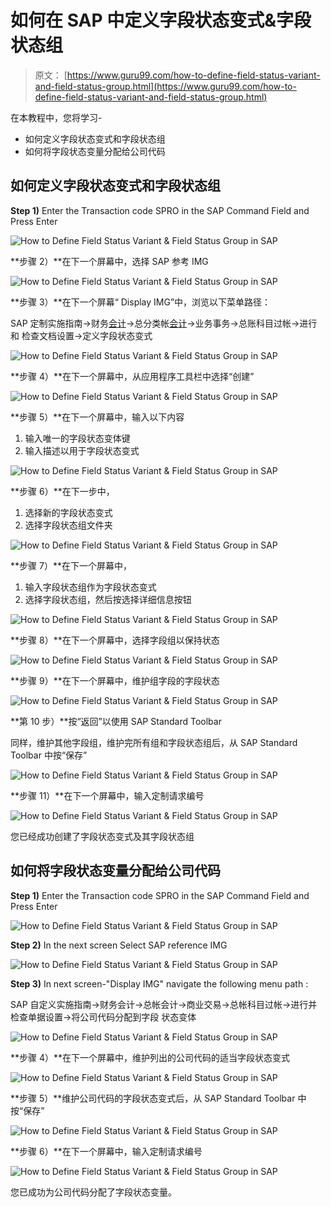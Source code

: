 # 如何在 SAP 中定义字段状态变式&字段状态组

> 原文： [https://www.guru99.com/how-to-define-field-status-variant-and-field-status-group.html](https://www.guru99.com/how-to-define-field-status-variant-and-field-status-group.html)

在本教程中，您将学习-

*   如何定义字段状态变式和字段状态组
*   如何将字段状态变量分配给公司代码

## 如何定义字段状态变式和字段状态组

**Step 1)** Enter the Transaction code SPRO in the SAP Command Field and Press Enter

![How to Define Field Status Variant & Field Status Group in SAP](img/6d181d5611f21c823f94367c6ed2aea5.png)

**步骤 2）**在下一个屏幕中，选择 SAP 参考 IMG

![How to Define Field Status Variant & Field Status Group in SAP](img/9cb9e77160f1a636e7e3a05f316cac0d.png)

**步骤 3）**在下一个屏幕“ Display IMG”中，浏览以下菜单路径：

SAP 定制实施指南->财务[会计](/accounting.html)->总分类帐[会计](/accounting.html)->业务事务->总账科目过帐->进行和 检查文档设置->定义字段状态变式

![How to Define Field Status Variant & Field Status Group in SAP](img/9669a122cc80cd8f5276fa3b9535423a.png)

**步骤 4）**在下一个屏幕中，从应用程序工具栏中选择“创建”

![How to Define Field Status Variant & Field Status Group in SAP](img/d5e7d643468234b15c3abd0ddb5e7a16.png)

**步骤 5）**在下一个屏幕中，输入以下内容

1.  输入唯一的字段状态变体键
2.  输入描述以用于字段状态变式

![How to Define Field Status Variant & Field Status Group in SAP](img/bfdb896f343978647cd13f1758b73ccf.png)

**步骤 6）**在下一步中，

1.  选择新的字段状态变式
2.  选择字段状态组文件夹

![How to Define Field Status Variant & Field Status Group in SAP](img/3d56b01fa5a99f9189522f2d18fd6e12.png)

**步骤 7）**在下一个屏幕中，

1.  输入字段状态组作为字段状态变式
2.  选择字段状态组，然后按选择详细信息按钮

![How to Define Field Status Variant & Field Status Group in SAP](img/d23094db691278dad9989dd2515f83b6.png)

**步骤 8）**在下一个屏幕中，选择字段组以保持状态

![How to Define Field Status Variant & Field Status Group in SAP](img/4d202b3ea5085d0e12be4aaf1da6ce71.png)

**步骤 9）**在下一个屏幕中，维护组字段的字段状态

![How to Define Field Status Variant & Field Status Group in SAP](img/de16e87e15e0704f4e4a6c18f066cdcd.png)

**第 10 步）**按“返回”以使用 SAP Standard Toolbar

同样，维护其他字段组，维护完所有组和字段状态组后，从 SAP Standard Toolbar 中按“保存”

![How to Define Field Status Variant & Field Status Group in SAP](img/68e0678ce5e5db49c2019c6de6d15005.png)

**步骤 11）**在下一个屏幕中，输入定制请求编号

![How to Define Field Status Variant & Field Status Group in SAP](img/da5624d917206b5d44e38fc408304b28.png)

您已经成功创建了字段状态变式及其字段状态组

## 如何将字段状态变量分配给公司代码

**Step 1)** Enter the Transaction code SPRO in the SAP Command Field and Press Enter

![How to Define Field Status Variant & Field Status Group in SAP](img/e06ef50e0bb2b91dcfa8e9c6b31c09eb.png)

**Step 2)** In the next screen Select SAP reference IMG

![How to Define Field Status Variant & Field Status Group in SAP](img/8e0dd79456883d6b26d66ac6ab5f6b47.png)

**Step 3)** In next screen-"Display IMG" navigate the following menu path :

SAP 自定义实施指南->财务会计->总帐会计->商业交易->总帐科目过帐->进行并检查单据设置->将公司代码分配到字段 状态变体

![How to Define Field Status Variant & Field Status Group in SAP](img/a7099b0db1dca0445673a1c986ed1928.png)

**步骤 4）**在下一个屏幕中，维护列出的公司代码的适当字段状态变式

![How to Define Field Status Variant & Field Status Group in SAP](img/ca707a9c300c9dc572ca6db932f978a7.png)

**步骤 5）**维护公司代码的字段状态变式后，从 SAP Standard Toolbar 中按“保存”

![How to Define Field Status Variant & Field Status Group in SAP](img/d539ad7d6c5aa1010cf9a62e50e00426.png)

**步骤 6）**在下一个屏幕中，输入定制请求编号

![How to Define Field Status Variant & Field Status Group in SAP](img/ffb69abf9b2da7cac705d52b7246e2b5.png)

您已成功为公司代码分配了字段状态变量。